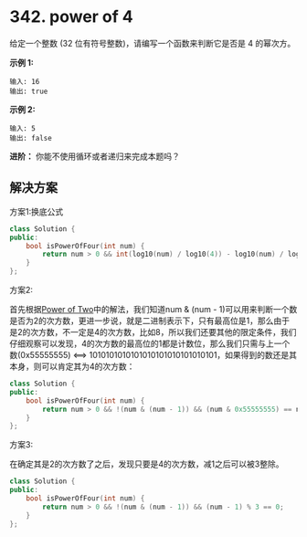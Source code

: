 # 342. power of 4

给定一个整数 (32 位有符号整数)，请编写一个函数来判断它是否是 4 的幂次方。

**示例 1:**

```
输入: 16
输出: true

```

**示例 2:**

```
输入: 5
输出: false
```

**进阶：**
你能不使用循环或者递归来完成本题吗？

## 解决方案

方案1:换底公式

```c++
class Solution {
public:
    bool isPowerOfFour(int num) {
        return num > 0 && int(log10(num) / log10(4)) - log10(num) / log10(4) == 0;
    }
};
```

方案2:

首先根据[Power of Two](./231-2的幂.md)中的解法，我们知道num & (num - 1)可以用来判断一个数是否为2的次方数，更进一步说，就是二进制表示下，只有最高位是1，那么由于是2的次方数，不一定是4的次方数，比如8，所以我们还要其他的限定条件，我们仔细观察可以发现，4的次方数的最高位的1都是计数位，那么我们只需与上一个数(0x55555555) <==> 1010101010101010101010101010101，如果得到的数还是其本身，则可以肯定其为4的次方数：

```c++
class Solution {
public:
    bool isPowerOfFour(int num) {
        return num > 0 && !(num & (num - 1)) && (num & 0x55555555) == num;
    }
};
```

方案3:

在确定其是2的次方数了之后，发现只要是4的次方数，减1之后可以被3整除。

```c++
class Solution {
public:
    bool isPowerOfFour(int num) {
        return num > 0 && !(num & (num - 1)) && (num - 1) % 3 == 0;
    }
};
```

